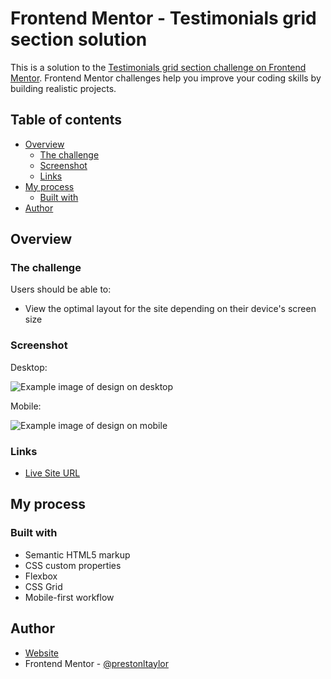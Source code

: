 # Frontend Mentor - Testimonials grid section solution

This is a solution to the [Testimonials grid section challenge on Frontend Mentor](https://www.frontendmentor.io/challenges/testimonials-grid-section-Nnw6J7Un7). Frontend Mentor challenges help you improve your coding skills by building realistic projects.

## Table of contents

- [Overview](#overview)
  - [The challenge](#the-challenge)
  - [Screenshot](#screenshot)
  - [Links](#links)
- [My process](#my-process)
  - [Built with](#built-with)
- [Author](#author)

## Overview

### The challenge

Users should be able to:

- View the optimal layout for the site depending on their device's screen size

### Screenshot

Desktop:

![Example image of design on desktop](https://i.imgur.com/ZPoZ5C0.png)

Mobile:

![Example image of design on mobile](https://i.imgur.com/QcqGb9T.png)

### Links

- [Live Site URL](https://testimonials-grid.preston-l-taylor.tech)

## My process

### Built with

- Semantic HTML5 markup
- CSS custom properties
- Flexbox
- CSS Grid
- Mobile-first workflow

## Author

- [Website](https://www.preston-l-taylor.tech)
- Frontend Mentor - [@prestonltaylor](https://www.frontendmentor.io/profile/prestonltaylor)
